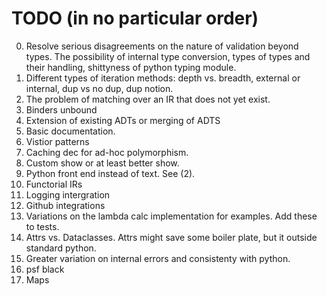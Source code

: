 # TODO (in no particular order)
0. Resolve serious disagreements on the nature of validation beyond types. The possibility of internal type conversion, types of types and their handling, shittyness of python typing module.
1. Different types of iteration methods: depth vs. breadth, external or internal, dup vs no dup, dup notion.
2. The problem of matching over an IR that does not yet exist.
3. Binders unbound
4. Extension of existing ADTs or merging of ADTS
5. Basic documentation.
6. Vistior patterns
7. Caching dec for ad-hoc polymorphism.
8. Custom show or at least better show. 
9. Python front end instead of text. See (2).
10. Functorial IRs
11. Logging intergration
12. Github integrations
13. Variations on the lambda calc implementation for examples. Add these to tests.
14. Attrs vs. Dataclasses. Attrs might save some boiler plate, but it outside standard python.
15. Greater variation on internal errors and consistenty with python.
16. psf black
17. Maps
